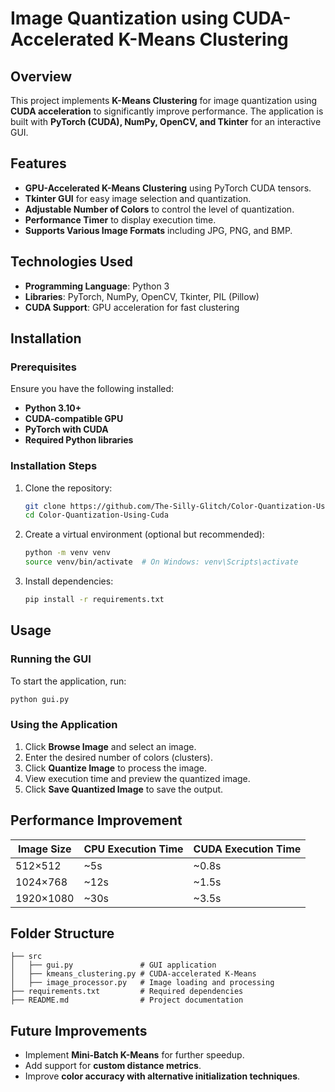 # Image Quantization using CUDA-Accelerated K-Means Clustering

## Overview
This project implements **K-Means Clustering** for image quantization using **CUDA acceleration** to significantly improve performance. The application is built with **PyTorch (CUDA), NumPy, OpenCV, and Tkinter** for an interactive GUI.

## Features
- **GPU-Accelerated K-Means Clustering** using PyTorch CUDA tensors.
- **Tkinter GUI** for easy image selection and quantization.
- **Adjustable Number of Colors** to control the level of quantization.
- **Performance Timer** to display execution time.
- **Supports Various Image Formats** including JPG, PNG, and BMP.

## Technologies Used
- **Programming Language**: Python 3
- **Libraries**: PyTorch, NumPy, OpenCV, Tkinter, PIL (Pillow)
- **CUDA Support**: GPU acceleration for fast clustering

## Installation
### Prerequisites
Ensure you have the following installed:
- **Python 3.10+**
- **CUDA-compatible GPU**
- **PyTorch with CUDA**
- **Required Python libraries**

### Installation Steps
1. Clone the repository:
   ```sh
   git clone https://github.com/The-Silly-Glitch/Color-Quantization-Using-Cuda.git
   cd Color-Quantization-Using-Cuda
   ```
2. Create a virtual environment (optional but recommended):
   ```sh
   python -m venv venv
   source venv/bin/activate  # On Windows: venv\Scripts\activate
   ```
3. Install dependencies:
   ```sh
   pip install -r requirements.txt
   ```

## Usage
### Running the GUI
To start the application, run:
```sh
python gui.py
```

### Using the Application
1. Click **Browse Image** and select an image.
2. Enter the desired number of colors (clusters).
3. Click **Quantize Image** to process the image.
4. View execution time and preview the quantized image.
5. Click **Save Quantized Image** to save the output.

## Performance Improvement
| Image Size | CPU Execution Time | CUDA Execution Time |
|------------|-------------------|-------------------|
| 512×512    | ~5s               | ~0.8s             |
| 1024×768   | ~12s              | ~1.5s             |
| 1920×1080  | ~30s              | ~3.5s             |

## Folder Structure
```
├── src
│   ├── gui.py               # GUI application
│   ├── kmeans_clustering.py # CUDA-accelerated K-Means
│   ├── image_processor.py   # Image loading and processing
├── requirements.txt         # Required dependencies
├── README.md                # Project documentation
```

## Future Improvements
- Implement **Mini-Batch K-Means** for further speedup.
- Add support for **custom distance metrics**.
- Improve **color accuracy with alternative initialization techniques**.
